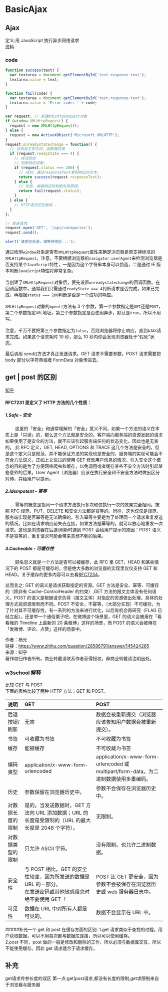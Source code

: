 # BasicAjax

## Ajax

定义:用 JavaScript 执行异步网络请求<br>
[资料](https://www.liaoxuefeng.com/wiki/001434446689867b27157e896e74d51a89c25cc8b43bdb3000/001434499861493e7c35be5e0864769a2c06afb4754acc6000)

### code

```js
function success(text) {
  var textarea = document.getElementById('test-response-text');
  textarea.value = text;
}

function fail(code) {
  var textarea = document.getElementById('test-response-text');
  textarea.value = 'Error code: ' + code;
}

var request; // 新建XMLHttpRequest对象
if (window.XMLHttpRequest) {
  request = new XMLHttpRequest();
} else {
  request = new ActiveXObject('Microsoft.XMLHTTP');
}
request.onreadystatechange = function() {
  // 状态发生变化时，函数被回调
  if (request.readyState === 4) {
    // 成功完成
    // 判断响应结果:
    if (request.status === 200) {
      // 成功，通过responseText拿到响应的文本:
      return success(request.responseText);
    } else {
      // 失败，根据响应码判断失败原因:
      return fail(request.status);
    }
  } else {
    // HTTP请求还在继续...
  }
};

// 发送请求:
request.open('GET', '/api/categories');
request.send();

alert('请求已发送，请等待响应...');
```

通过检测`window`对象是否有`XMLHttpRequest`属性来确定浏览器是否支持标准的`XMLHttpRequest`。注意，不要根据浏览器的`navigator.userAgent`来检测浏览器是否支持某个`JavaScript`特性，一是因为这个字符串本身可以伪造，二是通过 IE 版本判断`JavaScript`特性将非常复杂。<br/>
<br/>
当创建了`XMLHttpRequest`对象后，要先设置`onreadystatechange`的回调函数。在回调函数中，通常我们只需通过`readyState === 4`判断请求是否完成，如果已完成，再根据`status === 200`判断是否是一个成功的响应。<br/>
<br/>
`XMLHttpRequest`对象的`open()`方法有 3 个参数，第一个参数指定是`GET`还是`POST`，第二个参数指定`URL`地址，第三个参数指定是否使用异步，默认是`true`，所以不用写。<br/>
<br/>
注意，千万不要把第三个参数指定为`false`，否则浏览器将停止响应，直到`AJAX`请求完成。如果这个请求耗时 10 秒，那么 10 秒内你会发现浏览器处于“假死”状态。

最后调用 send()方法才真正发送请求。GET 请求不需要参数，POST 请求需要把 body 部分以字符串或者 FormData 对象传进去。<br/>

## get | post 的区别

[知乎](https://www.zhihu.com/question/28586791)

#### RFC7231 里定义了 HTTP 方法的几个性质：

##### 1.Safe - 安全

&nbsp;&nbsp;&nbsp;&nbsp;&nbsp;&nbsp;&nbsp;&nbsp;这里的「安全」和通常理解的「安全」意义不同，如果一个方法的语义在本质上是「只读」的，那么这个方法就是安全的。客户端向服务端的资源发起的请求如果使用了是安全的方法，就不应该引起服务端任何的状态变化，因此也是无害的。 此 RFC 定义，GET, HEAD, OPTIONS 和 TRACE 这几个方法是安全的。但是这个定义只是规范，并不能保证方法的实现也是安全的，服务端的实现可能会不符合方法语义，正如上文说过的使用 GET 修改用户信息的情况。引入安全这个概念的目的是为了方便网络爬虫和缓存，以免调用或者缓存某些不安全方法时引起某些意外的后果。User Agent（浏览器）应该在执行安全和不安全方法时做出区分对待，并给用户以提示。<br>

##### 2.Idempotent - 幂等

&nbsp;&nbsp;&nbsp;&nbsp;&nbsp;&nbsp;&nbsp;&nbsp;幂等的概念是指同一个请求方法执行多次和仅执行一次的效果完全相同。按照 RFC 规范，PUT，DELETE 和安全方法都是幂等的。同样，这也仅仅是规范，服务端实现是否幂等是无法确保的。引入幂等主要是为了处理同一个请求重复发送的情况，比如在请求响应前失去连接，如果方法是幂等的，就可以放心地重发一次请求。这也是浏览器在后退/刷新时遇到 POST 会给用户提示的原因：POST 语义不是幂等的，重复请求可能会带来意想不到的后果。<br>

##### 3.Cacheable - 可缓存性

&nbsp;&nbsp;&nbsp;&nbsp;&nbsp;&nbsp;&nbsp;&nbsp;顾名思义就是一个方法是否可以被缓存，此 RFC 里 GET，HEAD 和某些情况下的 POST 都是可缓存的，但是绝大多数的浏览器的实现里仅仅支持 GET 和 HEAD。关于缓存的更多内容可以去看[RFC7234](https://tools.ietf.org/html/rfc7234)。<br>

总而言之:
GET 的语义是请求获取指定的资源。GET 方法是安全、幂等、可缓存的（除非有 Cache-ControlHeader 的约束）,GET 方法的报文主体没有任何语义。POST 的语义是根据请求负荷（报文主体）对指定的资源做出处理，具体的处理方式视资源类型而不同。POST 不安全，不幂等，（大部分实现）不可缓存。为了针对其不可缓存性，有一系列的方法来进行优化，以后有机会再研究（FLAG 已经立起）。还是举一个通俗栗子吧，在微博这个场景里，GET 的语义会被用在「看看我的 Timeline 上最新的 20 条微博」这样的场景，而 POST 的语义会被用在「发微博、评论、点赞」这样的场景中。<br>

作者：杨光<br>
链接：https://www.zhihu.com/question/28586791/answer/145424285<br>
来源：知乎<br>
著作权归作者所有。商业转载请联系作者获得授权，非商业转载请注明出处。<br>

### w3school 解释

比较 GET 与 POST<br>
下面的表格比较了两种 HTTP 方法：GET 和 POST。<br>

| 说明             | GET                                                                                                              | POST                                                                                 |
| :--------------- | :--------------------------------------------------------------------------------------------------------------- | :----------------------------------------------------------------------------------- |
| 后退按钮/刷新    | 无害                                                                                                             | 数据会被重新提交（浏览器应该告知用户数据会被重新提交）。                             |
| 书签             | 可收藏为书签                                                                                                     | 不可收藏为书签                                                                       |
| 缓存             | 能被缓存                                                                                                         | 不可收藏为书签                                                                       |
| 编码类型         | application/x-www-form-urlencoded                                                                                | application/x-www-form-urlencoded 或 multipart/form-data。为二进制数据使用多重编码。 |
| 历史             | 参数保留在浏览器历史中。                                                                                         | 参数不会保存在浏览器历史中。                                                         |
| 对数据长度的限制 | 是的。当发送数据时，GET 方法向 URL 添加数据；URL 的长度是受限制的（URL 的最大长度是 2048 个字符）。              | 无限制。                                                                             |
| 对数据类型的限制 | 只允许 ASCII 字符。                                                                                              | 没有限制。也允许二进制数据。                                                         |
| 安全性           | 与 POST 相比，GET 的安全性较差，因为所发送的数据是 URL 的一部分。<br>在发送密码或其他敏感信息时绝不要使用 GET ！ | POST 比 GET 更安全，因为参数不会被保存在浏览器历史或 web 服务器日志中。              |
| 可见性           | 数据在 URL 中对所有人都是可见的。                                                                                | 数据不会显示在 URL 中。                                                              |

#####补充一个 get 和 post 在缓存方面的区别:
1.get 请求类似于查找的过程，用户获取数据，可以不用每次都与数据库连接，所以可以使用缓存。<br>
2.post 不同，post 做的一般是修改和删除的工作，所以必须与数据库交互，所以不能使用缓存。因此 get 请求适合于请求缓存。<br>


## 补充
get请求传参长度的误区 第一点:get|post请求,都没有长度的限制,get求限制来自于浏览器与服务器